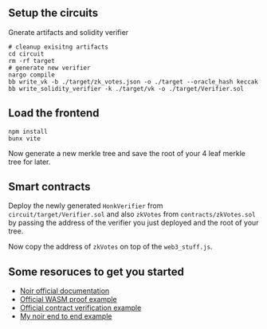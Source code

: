 ## Setup the circuits

Gnerate artifacts and solidity verifier

```
# cleanup exisitng artifacts
cd circuit
rm -rf target
# generate new verifier
nargo compile
bb write_vk -b ./target/zk_votes.json -o ./target --oracle_hash keccak
bb write_solidity_verifier -k ./target/vk -o ./target/Verifier.sol
```

## Load the frontend

```
npm install
bunx vite
```

Now generate a new merkle tree and save the root of your 4 leaf merkle tree for later.

## Smart contracts

Deploy the newly generated `HonkVerifier` from `circuit/target/Verifier.sol` and also `zkVotes` from `contracts/zkVotes.sol` by passing the address of the verifier you just deployed and the root of your tree.

Now copy the address of `zkVotes` on top of the `web3_stuff.js`.

## Some resoruces to get you started

* [Noir official documentation](https://noir-lang.org/)
* [Official WASM proof example](https://noir-lang.org/docs/tutorials/noirjs_app)
* [Official contract verification example](https://github.com/saleel/noir-solidity-example/)
* [My noir end to end example](https://github.com/Turupawn/zk-hangman-noir)
